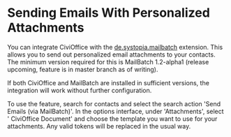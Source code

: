 # Sending Emails With Personalized Attachments

You can integrate CiviOffice with
the [de.systopia.mailbatch](https://github.com/systopia/de.systopia.mailbatch)
extension. This allows you to send out personalized email attachments to your
contacts. The minimum version required for this is MailBatch 1.2-alpha1 (release
upcoming, feature is in master branch as of writing).

If both CiviOffice and MailBatch are installed in sufficient versions, the
integration will work without further configuration.

To use the feature, search for contacts and select the search action 'Send
Emails (via MailBatch)'. In the options interface, under 'Attachments', select '
CiviOffice Document' and choose the template you want to use for your
attachments. Any valid tokens will be replaced in the usual way.
